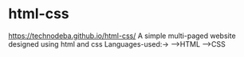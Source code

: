 # html-css
https://technodeba.github.io/html-css/
A simple multi-paged website designed using html and css
Languages-used:->
-->HTML
-->CSS
